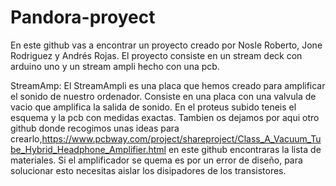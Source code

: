 # Pandora-proyect
En este github vas a encontrar un proyecto creado por Nosle Roberto, Jone Rodriguez y Andrés Rojas. El proyecto consiste en un stream deck con arduino uno y un stream ampli hecho con una pcb. 

StreamAmp:
El StreamAmpli es una placa que hemos creado para amplificar el sonido de nuestro ordenador. 
Consiste en una placa con una valvula de vacio que amplifica la salida de sonido.
En el proteus subido teneis el esquema y la pcb con medidas exactas. Tambien os dejamos por aqui otro github donde recogimos unas ideas para crearlo,https://www.pcbway.com/project/shareproject/Class_A_Vacuum_Tube_Hybrid_Headphone_Amplifier.html en este github encontraras la lista de materiales.
Si el amplificador se quema es por un error de diseño, para solucionar esto necesitas aislar los disipadores de los transistores.

